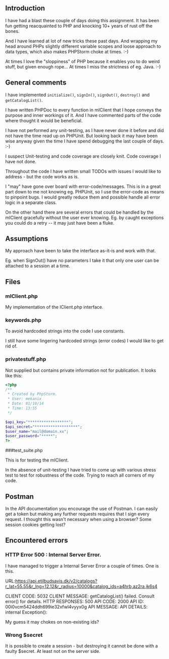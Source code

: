 Introduction
------------
I have had a blast these couple of days doing this assignment. It has been fun getting reacquainted to PHP and knocking 
10+ years of rust off the bones.

And I have learned at lot of new tricks these past days. And wrapping my head around PHPs slightly different variable 
scopes and loose approach to data types, which also makes PHPStorm choke at times. :-)

At times I love the "sloppiness" of PHP because it enables you to do weird stuff, but given enough rope... At times I 
miss the strictness of eg. Java. :-)

General comments
----------------

I have implemented `initialize()`, `signIn()`, `signOut()`, `destroy()` and `getCatalogList()`.

I have written PHPDoc to every function in mIClient that I hope conveys the purpose and inner workings of it. And I have 
commented parts of the code where thought it would be beneficial.

I have not performed any unit-testing, as I have never done it before and did not have the time read up on PHPUnit. But 
looking back it may have been wise anyway given the time I have spend debugging the last couple of days. :-)

I suspect Unit-testing and code coverage are closely knit. Code coverage I have not done.

Throughout the code I have written small TODOs with issues I would like to address - but the code works as is. 

I "may" have gone over board with error-code/messages. This is in a great part down to me not knowing eg. PHPUnit, so I use 
the error-code as means to pinpoint bugs. I would greatly reduce them and possible handle all error logic in a separate 
class. 

On the other hand there are several errors that could be handled by the mIClient gracefully without the user ever knowing.
Eg. by caught exceptions you could do a retry -- it may just have been a fluke.

Assumptions
-----------
My approach have been to take the interface as-it-is and work with that.

Eg. when SignOut() have no parameters I take it that only one user can be attached to a session at a time. 

Files
-----

### mIClient.php

My implementation of the IClient.php interface.

### keywords.php

To avoid hardcoded strings into the code I use constants. 

I still have some lingering hardcoded strings (error codes) I would like to get rid of. 

### privatestuff.php

Not supplied but contains private information not for publication. It looks like this:

```php
<?php
/**
 * Created by PhpStorm.
 * User: mekanix
 * Date: 01/10/14
 * Time: 13:55
 */

$api_key="******************";
$api_secret="*******************";
$user_name="mail@domain.xx";
$user_password="*****";
?>
```
###test_suite.php

This is for testing the mIClient. 

In the absence of unit-testing I have tried to come up with various stress test to test for robustness of the code. 
Trying to reach all corners of my code.


Postman
-------
In the API documentation you encourage the use of Postman. I can easily get a token but making any further requests
requires that I sign every request. I thought this wasn't necessary when using a browser? Some session cookies getting
lost?

Encountered errors
------------------

### HTTP Error 500 : Internal Server Error.

I have managed to trigger a Internal Server Error a couple of times. One is this.

URL:https://api.etilbudsavis.dk/v2/catalogs?r_lat=55.55&r_lng=12.12&r_radius=10000&catalog_ids=a4hrb,az2ra,ik6s4

CLIENT CODE:       5032
CLIENT MESSAGE:    getCatalogList() failed. Consult error() for details.
HTTP RESPONSES:    500
API CODE:          2000
API ID:            00i0vcm5424ddh699ie32xfwl4vyyx0g
API MESSAGE:
API DETAILS:       internal <NotFoundException>
Exception():

My guess it may chokes on non-existing ids?

### Wrong $secret

It is possible to create a session - but destroying it cannot be done with a faulty $secret. At least not on the server side.

